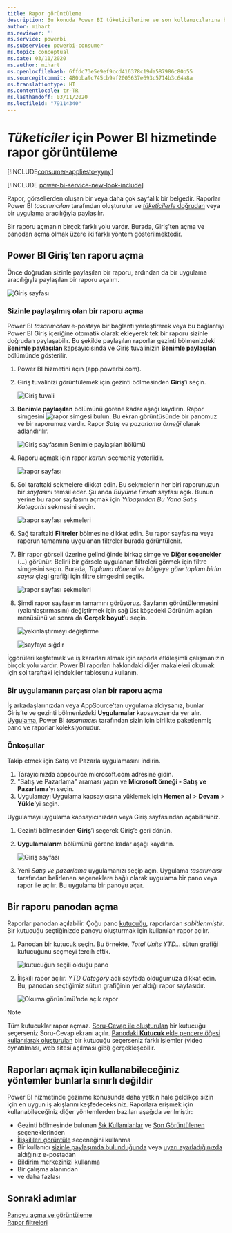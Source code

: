 ```yaml
---
title: Rapor görüntüleme
description: Bu konuda Power BI tüketicilerine ve son kullanıcılarına bir Power BI raporunu açma ve görüntüleme adımları gösterilmektedir.
author: mihart
ms.reviewer: ''
ms.service: powerbi
ms.subservice: powerbi-consumer
ms.topic: conceptual
ms.date: 03/11/2020
ms.author: mihart
ms.openlocfilehash: 6ffdc73e5e9ef9ccd416378c19da587986c80b55
ms.sourcegitcommit: 480bba9c745cb9af2005637e693c5714b3c64a8a
ms.translationtype: HT
ms.contentlocale: tr-TR
ms.lasthandoff: 03/11/2020
ms.locfileid: "79114340"
---
```

# <a name="view-a-report-in-the-power-bi-service-for-consumers"></a>*Tüketiciler* için Power BI hizmetinde rapor görüntüleme

[!INCLUDE[consumer-appliesto-yyny](../includes/consumer-appliesto-yyny.md)]

[!INCLUDE [power-bi-service-new-look-include](../includes/power-bi-service-new-look-include.md)]

Rapor, görsellerden oluşan bir veya daha çok sayfalık bir belgedir. Raporlar Power BI *tasarımcıları* tarafından oluşturulur ve [*tüketicilerle* doğrudan](end-user-shared-with-me.md) veya bir [uygulama](end-user-apps.md) aracılığıyla paylaşılır. 

Bir raporu açmanın birçok farklı yolu vardır. Burada, Giriş’ten açma ve panodan açma olmak üzere iki farklı yöntem gösterilmektedir. 

<!-- add art-->


## <a name="open-a-report-from-power-bi-home"></a>Power BI Giriş’ten raporu açma
Önce doğrudan sizinle paylaşılan bir raporu, ardından da bir uygulama aracılığıyla paylaşılan bir raporu açalım.

   ![Giriş sayfası](./media/end-user-report-open/power-bi-home-canvas.png)

### <a name="open-a-report-that-has-been-shared-with-you"></a>Sizinle paylaşılmış olan bir raporu açma
Power BI *tasarımcıları* e-postaya bir bağlantı yerleştirerek veya bu bağlantıyı Power BI Giriş içeriğine otomatik olarak ekleyerek tek bir raporu sizinle doğrudan paylaşabilir. Bu şekilde paylaşılan raporlar gezinti bölmenizdeki **Benimle paylaşılan** kapsayıcısında ve Giriş tuvalinizin **Benimle paylaşılan** bölümünde gösterilir.

1. Power BI hizmetini açın (app.powerbi.com).

2. Giriş tuvalinizi görüntülemek için gezinti bölmesinden **Giriş**’i seçin.  

   ![Giriş tuvali](./media/end-user-report-open/power-bi-select-home-new.png)
   
3. **Benimle paylaşılan** bölümünü görene kadar aşağı kaydırın. Rapor simgesini ![rapor simgesi](./media/end-user-report-open/power-bi-report-icon.png) bulun. Bu ekran görüntüsünde bir panomuz ve bir raporumuz vardır. Rapor *Satış ve pazarlama örneği* olarak adlandırılır. 
   
   ![Giriş sayfasının Benimle paylaşılan bölümü](./media/end-user-report-open/power-bi-shared-new.png)

4. Raporu açmak için rapor *kartını* seçmeniz yeterlidir.

   ![rapor sayfası](./media/end-user-report-open/power-bi-open.png)

5. Sol taraftaki sekmelere dikkat edin.  Bu sekmelerin her biri raporunuzun bir *sayfasını* temsil eder. Şu anda *Büyüme Fırsatı* sayfası açık. Bunun yerine bu rapor sayfasını açmak için *Yılbaşından Bu Yana Satış Kategorisi* sekmesini seçin. 

   ![rapor sayfası sekmeleri](./media/end-user-report-open/power-bi-ytd.png)

6. Sağ taraftaki **Filtreler** bölmesine dikkat edin. Bu rapor sayfasına veya raporun tamamına uygulanan filtreler burada görüntülenir.

7. Bir rapor görseli üzerine gelindiğinde birkaç simge ve **Diğer seçenekler** (...) görünür. Belirli bir görsele uygulanan filtreleri görmek için filtre simgesini seçin. Burada, *Toplama dönemi ve bölgeye göre toplam birim sayısı* çizgi grafiği için filtre simgesini seçtik.

   ![rapor sayfası sekmeleri](./media/end-user-report-open/power-bi-visual-filters.png)

6. Şimdi rapor sayfasının tamamını görüyoruz. Sayfanın görüntülenmesini (yakınlaştırmasını) değiştirmek için sağ üst köşedeki Görünüm açılan menüsünü ve sonra da **Gerçek boyut**’u seçin.

   ![yakınlaştırmayı değiştirme](./media/end-user-report-open/power-bi-fit-new.png)

   ![sayfaya sığdır](./media/end-user-report-open/power-bi-actual.png)

İçgörüleri keşfetmek ve iş kararları almak için raporla etkileşimli çalışmanızın birçok yolu vardır.  Power BI raporları hakkındaki diğer makaleleri okumak için sol taraftaki içindekiler tablosunu kullanın. 

### <a name="open-a-report-that-is-part-of-an-app"></a>Bir uygulamanın parçası olan bir raporu açma
İş arkadaşlarınızdan veya AppSource’tan uygulama aldıysanız, bunlar Giriş’te ve gezinti bölmenizdeki **Uygulamalar** kapsayıcısında yer alır. [Uygulama](end-user-apps.md), Power BI *tasarımcısı* tarafından sizin için birlikte paketlenmiş pano ve raporlar koleksiyonudur.

### <a name="prerequisites"></a>Önkoşullar
Takip etmek için Satış ve Pazarla uygulamasını indirin.
1. Tarayıcınızda appsource.microsoft.com adresine gidin.
1. "Satış ve Pazarlama" araması yapın ve **Microsoft örneği - Satış ve Pazarlama**'yı seçin.
1. Uygulamayı Uygulama kapsayıcısına yüklemek için **Hemen al** > **Devam** > **Yükle**’yi seçin. 

Uygulamayı uygulama kapsayıcınızdan veya Giriş sayfasından açabilirsiniz.
1. Gezinti bölmesinden **Giriş**’i seçerek Giriş’e geri dönün.

7. **Uygulamalarım** bölümünü görene kadar aşağı kaydırın.

   ![Giriş sayfası](./media/end-user-report-open/power-bi-app.png)

8. Yeni *Satış ve pazarlama* uygulamanızı seçip açın. Uygulama *tasarımcısı* tarafından belirlenen seçeneklere bağlı olarak uygulama bir pano veya rapor ile açılır. Bu uygulama bir panoyu açar.  


## <a name="open-a-report-from-a-dashboard"></a>Bir raporu panodan açma
Raporlar panodan açılabilir. Çoğu pano [kutucuğu](end-user-tiles.md), raporlardan *sabitlenmiştir*. Bir kutucuğu seçtiğinizde panoyu oluşturmak için kullanılan rapor açılır. 

1. Panodan bir kutucuk seçin. Bu örnekte, *Total Units YTD...* sütun grafiği kutucuğunu seçmeyi tercih ettik.

    ![kutucuğun seçili olduğu pano](./media/end-user-report-open/power-bi-dashboard.png)

2.  İlişkili rapor açılır. *YTD Category* adlı sayfada olduğumuza dikkat edin. Bu, panodan seçtiğimiz sütun grafiğinin yer aldığı rapor sayfasıdır.

    ![Okuma görünümü’nde açık rapor](./media/end-user-report-open/power-bi-report-tabs.png)

> [!NOTE]
> Tüm kutucuklar rapor açmaz. [Soru-Cevap ile oluşturulan](end-user-q-and-a.md) bir kutucuğu seçerseniz Soru-Cevap ekranı açılır. [Panodaki **Kutucuk** ekle pencere öğesi kullanılarak oluşturulan](../service-dashboard-add-widget.md) bir kutucuğu seçerseniz farklı işlemler (video oynatılması, web sitesi açılması gibi) gerçekleşebilir.  


##  <a name="still-more-ways-to-open-a-report"></a>Raporları açmak için kullanabileceğiniz yöntemler bunlarla sınırlı değildir
Power BI hizmetinde gezinme konusunda daha yetkin hale geldikçe sizin için en uygun iş akışlarını keşfedeceksiniz. Raporlara erişmek için kullanabileceğiniz diğer yöntemlerden bazıları aşağıda verilmiştir:
- Gezinti bölmesinde bulunan [Sık Kullanılanlar](end-user-favorite.md) ve [Son Görüntülenen](end-user-recent.md) seçeneklerinden    
- [İlişkilileri görüntüle](end-user-related.md) seçeneğini kullanma    
- Bir kullanıcı [sizinle paylaşımda bulunduğunda](../service-share-reports.md) veya [uyarı ayarladığınızda](end-user-alerts.md) aldığınız e-postadan    
- [Bildirim merkezinizi](end-user-notification-center.md) kullanma    
- Bir çalışma alanından
- ve daha fazlası

## <a name="next-steps"></a>Sonraki adımlar
[Panoyu açma ve görüntüleme](end-user-dashboard-open.md)    
[Rapor filtreleri](end-user-report-filter.md)


